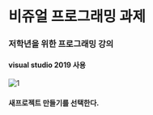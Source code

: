 # 비쥬얼 프로그래밍 과제
 ### 저학년을 위한 프로그래밍 강의 
 
 #### visual studio 2019 사용  
![1](https://user-images.githubusercontent.com/54833169/64945719-2a781c80-d8ac-11e9-9510-a1e66ea1a8ad.PNG)
#### 새프로젝트 만들기를 선택한다. 

